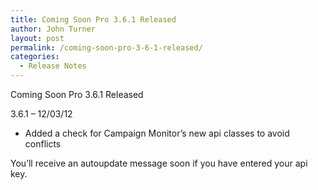 ```yaml
---
title: Coming Soon Pro 3.6.1 Released
author: John Turner
layout: post
permalink: /coming-soon-pro-3-6-1-released/
categories:
  - Release Notes
---
```

Coming Soon Pro 3.6.1 Released

3.6.1 &#8211; 12/03/12

  * Added a check for Campaign Monitor&#8217;s new api classes to avoid conflicts

You&#8217;ll receive an autoupdate message soon if you have entered your api key.
